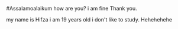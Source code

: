 #Assalamoalaikum
how are you?
i am fine
Thank you.

my name is Hifza 
i am 19 years old
i don't like to study. Hehehehehe

